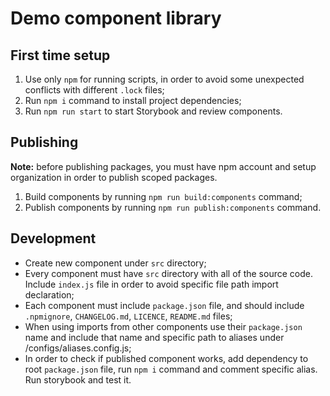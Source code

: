 # Demo component library

## First time setup
1. Use only `npm` for running scripts, in order to avoid some unexpected conflicts with different `.lock` files;
2. Run `npm i` command to install project dependencies;
3. Run `npm run start` to start Storybook and review components.

## Publishing
**Note:** before publishing packages, you must have npm account and setup organization in order to publish scoped packages.

1. Build components by running `npm run build:components` command;
2. Publish components by running `npm run publish:components` command.

## Development
- Create new component under `src` directory;
- Every component must have `src` directory with all of the source code. Include `index.js` file in order to avoid specific file path import declaration;
- Each component must include `package.json` file, and should include `.npmignore`, `CHANGELOG.md`, `LICENCE`, `README.md` files;
- When using imports from other components use their `package.json` name and include that name and specific path to aliases under <Project>/configs/aliases.config.js;
- In order to check if published component works, add dependency to root `package.json` file, run `npm i` command and comment specific alias. Run storybook and test it.

